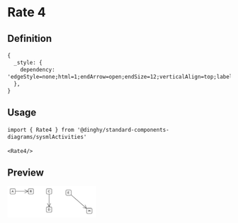 # Rate 4

## Definition

```
{
  _style: { 
    dependency: 'edgeStyle=none;html=1;endArrow=open;endSize=12;verticalAlign=top;labelBackgroundColor=none;',
  },
}
```

## Usage

```
import { Rate4 } from '@dinghy/standard-components-diagrams/sysmlActivities'

<Rate4/>
```

## Preview

<img src="./rate-4.png" width="200"/>
